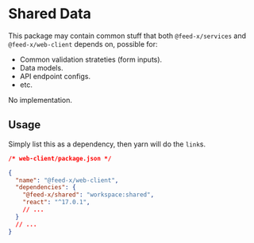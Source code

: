 # Shared Data

This package may contain common stuff that both `@feed-x/services` and `@feed-x/web-client` depends on, possible for:

- Common validation strateties (form inputs).
- Data models.
- API endpoint configs.
- etc.

No implementation.

## Usage

Simply list this as a dependency, then yarn will do the `link`s.

```json
/* web-client/package.json */

{
  "name": "@feed-x/web-client",
  "dependencies": {
    "@feed-x/shared": "workspace:shared",
    "react": "^17.0.1",
    // ...
  }
  // ...
}
```
